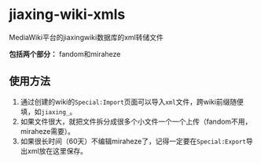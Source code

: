 # jiaxing-wiki-xmls
MediaWiki平台的jiaxingwiki数据库的xml转储文件

**包括两个部分：** fandom和miraheze
## 使用方法
1. 通过创建的wiki的`Special:Import`页面可以导入`xml`文件，跨wiki前缀随便填，如`jiaxing_`。
2. 如果文件很大，就把文件拆分成很多个小文件一个一个上传（fandom不用，miraheze需要）。
3. 如果很长时间（60天）不编辑miraheze了，记得一定要在`Special:Export`导出xml放在这里保存。
